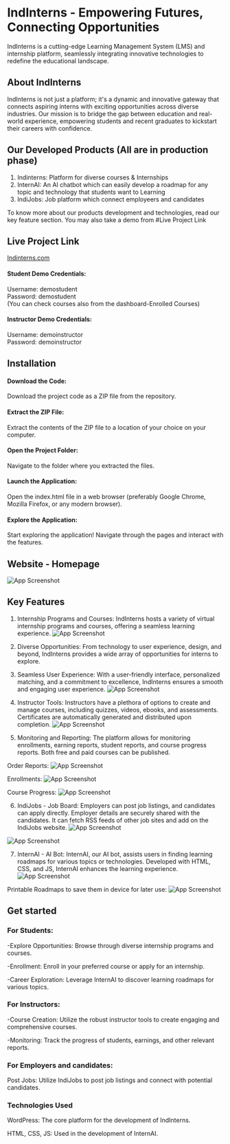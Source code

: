 
# IndInterns - Empowering Futures, Connecting Opportunities

IndInterns is a cutting-edge Learning Management System (LMS) and internship platform, seamlessly integrating innovative technologies to redefine the educational landscape.

## About IndInterns
IndInterns is not just a platform; it's a dynamic and innovative gateway that connects aspiring interns with exciting opportunities across diverse industries. Our mission is to bridge the gap between education and real-world experience, empowering students and recent graduates to kickstart their careers with confidence.

## Our Developed Products (All are in production phase)
1. Indinterns: Platform for diverse courses & Internships
2. InternAI: An AI chatbot which can easily develop a roadmap for any topic and technology that students want to Learning
3. IndiJobs: Job platform which connect employeers and candidates

To know more about our products development and technologies, read our key feature section. You may also take a demo from #Live Project Link

## Live Project Link
[Indinterns.com](https://indinterns.com/)

#### Student Demo Credentials:
Username: demostudent\
Password: demostudent\
(You can check courses also from the dashboard-Enrolled Courses)

#### Instructor Demo Credentials:
Username: demoinstructor\
Password: demoinstructor

## Installation
#### Download the Code:

Download the project code as a ZIP file from the repository.

#### Extract the ZIP File:

Extract the contents of the ZIP file to a location of your choice on your computer.
#### Open the Project Folder:

Navigate to the folder where you extracted the files.
#### Launch the Application:

Open the index.html file in a web browser (preferably Google Chrome, Mozilla Firefox, or any modern browser).
#### Explore the Application:

Start exploring the application! Navigate through the pages and interact with the features.

## Website - Homepage 

![App Screenshot](https://www.dropbox.com/scl/fi/b843h4lcps4tlbq7k9wxo/homepage.png?rlkey=5mu49k5cm56m0ilh77xfu81sk&raw=1)

## Key Features
1. Internship Programs and Courses: IndInterns hosts a variety of virtual internship programs and courses, offering a seamless learning experience.
![App Screenshot](https://www.dropbox.com/scl/fi/3v3c11usk6rknakqgza7k/Screenshot-2024-01-10-015518.png?rlkey=4cd6v9fvkyoi4gj13gycs10dm&raw=1)

2. Diverse Opportunities: From technology to user experience, design, and beyond, IndInterns provides a wide array of opportunities for interns to explore.

3. Seamless User Experience: With a user-friendly interface, personalized matching, and a commitment to excellence, IndInterns ensures a smooth and engaging user experience.
![App Screenshot](https://www.dropbox.com/scl/fi/7h8keycq2ubud8lwl8bao/dashboard.png?rlkey=keq7migsoqwyr891b72a57rj4&raw=1)

4. Instructor Tools: Instructors have a plethora of options to create and manage courses, including quizzes, videos, ebooks, and assessments. Certificates are automatically generated and distributed upon completion.
![App Screenshot](https://www.dropbox.com/scl/fi/s5qifey9d9pwy7i29nu0m/course-builder.png?rlkey=i1xgm851q5d63h3i74tdaj5ic&raw=1)

4. Monitoring and Reporting: The platform allows for monitoring enrollments, earning reports, student reports, and course progress reports. Both free and paid courses can be published.

Order Reports:
![App Screenshot](https://www.dropbox.com/scl/fi/i3pdy3foidudclnrgbuv6/Screenshot-2024-01-10-020905.png?rlkey=l97fz7ejrtue3hg7e7spwk1bs&raw=1)

Enrollments:
![App Screenshot](https://www.dropbox.com/scl/fi/y8j2na6be6rcugiu8yl9e/Screenshot-2024-01-10-021254.png?rlkey=kd3vdj5z7k7rsu8dm4m5xtx7l&raw=1)

Course Progress:
![App Screenshot](https://www.dropbox.com/scl/fi/ign4f8fu2eihl42v9hsdh/student-prog.png?rlkey=psbv89srct460ih1ria4d3wab&raw=1)

6. IndiJobs - Job Board: Employers can post job listings, and candidates can apply directly. Employer details are securely shared with the candidates. It can fetch RSS feeds of other job sites and add on the IndiJobs website.
![App Screenshot](https://www.dropbox.com/scl/fi/i2gdujw5uhu3r96tgph2w/Screenshot-2024-01-10-021852.png?rlkey=0kxnrfuydl3o8uod000e9yifr&raw=1)

![App Screenshot](https://www.dropbox.com/scl/fi/0kfpqpw98hwklfzo5ug30/FireShot-Capture-042-FACULTY-OF-OCCUPATIONAL-MEDICINE_-Examinations-and-Training-Manager-_-indinterns.com.png?rlkey=dizbtz4aodgwf6tiy63xly7yu&raw=1)

7. InternAI - AI Bot: InternAI, our AI bot, assists users in finding learning roadmaps for various topics or technologies. Developed with HTML, CSS, and JS, InternAI enhances the learning experience.
![App Screenshot](https://www.dropbox.com/scl/fi/m37j58z93j9gmqj1wg9c3/Screenshot-2024-01-10-023223.png?rlkey=x7way3vxthhlvzn8a6z65i1s0&raw=1)

Printable Roadmaps to save them in device for later use:
![App Screenshot](https://www.dropbox.com/scl/fi/1wzom56irepuqi34ulrzd/Screenshot-2024-01-10-023412.png?rlkey=4i6l1srv6dnc8jeikj6cfrnfc&raw=1)
## Get started

### For Students:
-Explore Opportunities: Browse through diverse internship programs and courses.

-Enrollment: Enroll in your preferred course or apply for an internship.

-Career Exploration: Leverage InternAI to discover learning roadmaps for various topics.

### For Instructors:
-Course Creation: Utilize the robust instructor tools to create engaging and comprehensive courses.

-Monitoring: Track the progress of students, earnings, and other relevant reports.

### For Employers and candidates:
Post Jobs: Utilize IndiJobs to post job listings and connect with potential candidates.

### Technologies Used
WordPress: The core platform for the development of IndInterns.

HTML, CSS, JS: Used in the development of InternAI.